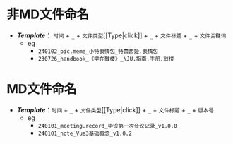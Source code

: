 # 非MD文件命名

- ***Template***： `时间` + `_` + `文件类型`[[Type|click]] + `_` + `文件标题` + `_` + `文件关键词`
	- eg
		- `240102_pic.meme_小特表情包_特蕾西娅.表情包`
		- `230726_handbook_《学在鼓楼》_NJU.指南.手册.鼓楼`

# MD文件命名

- ***Template***：`时间` + `_` + `文件类型`[[Type|click]] + `_` + `文件标题` + `_` + `版本号`
	- eg
		- `240101_meeting.record_毕设第一次会议记录_v1.0.0`
		- `240101_note_Vue3基础概念_v1.0.2`
